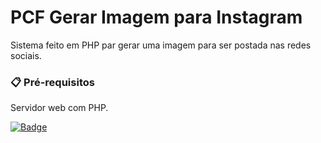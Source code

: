 # PCF Gerar Imagem para Instagram

Sistema feito em PHP par gerar uma imagem para ser postada nas redes sociais.

### 📋 Pré-requisitos

Servidor web com PHP.

[![Badge](https://ignotustech.xyz/badge.svg)](https://github.com/ignotusTech)